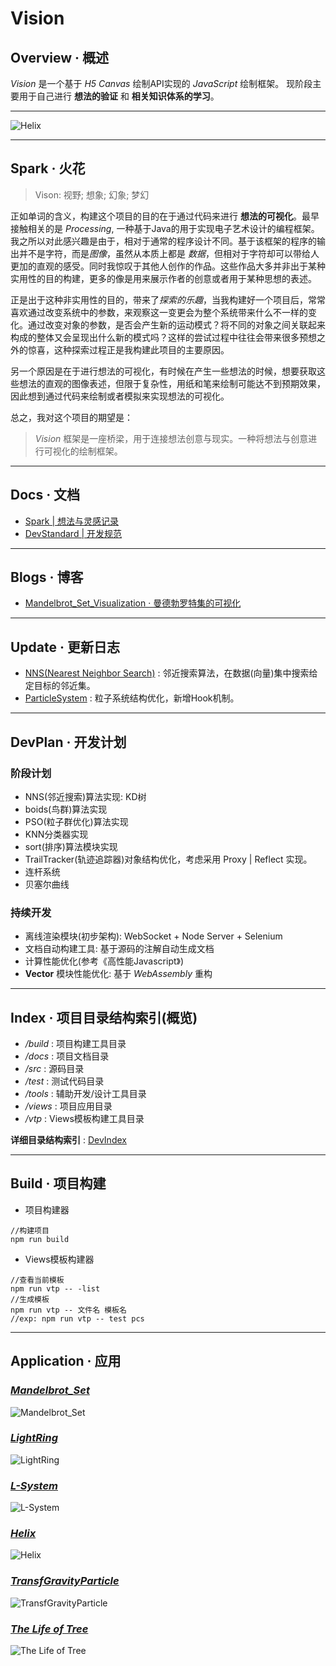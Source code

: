 # Vision

## Overview · 概述
*Vision* 是一个基于 *H5 Canvas* 绘制API实现的 *JavaScript* 绘制框架。
现阶段主要用于自己进行 **想法的验证** 和 **相关知识体系的学习**。

--------------------------------------------------
![Helix](./img/disp/Helix.png)

--------------------------------------------------
## Spark · 火花
> Vison: 视野; 想象; 幻象; 梦幻

正如单词的含义，构建这个项目的目的在于通过代码来进行 **想法的可视化**。最早接触相关的是 *Processing*, 一种基于Java的用于实现电子艺术设计的编程框架。我之所以对此感兴趣是由于，相对于通常的程序设计不同。基于该框架的程序的输出并不是字符，而是*图像*，虽然从本质上都是 *数据*，但相对于字符却可以带给人更加的直观的感受。同时我惊叹于其他人创作的作品。这些作品大多并非出于某种实用性的目的构建，更多的像是用来展示作者的创意或者用于某种思想的表述。

正是出于这种非实用性的目的，带来了*探索的乐趣*，当我构建好一个项目后，常常喜欢通过改变系统中的参数，来观察这一变更会为整个系统带来什么不一样的变化。通过改变对象的参数，是否会产生新的运动模式？将不同的对象之间关联起来构成的整体又会呈现出什么新的模式吗？这样的尝试过程中往往会带来很多预想之外的惊喜，这种探索过程正是我构建此项目的主要原因。

另一个原因是在于进行想法的可视化，有时候在产生一些想法的时候，想要获取这些想法的直观的图像表述，但限于复杂性，用纸和笔来绘制可能达不到预期效果，因此想到通过代码来绘制或者模拟来实现想法的可视化。

总之，我对这个项目的期望是：

> *Vision* 框架是一座桥梁，用于连接想法创意与现实。一种将想法与创意进行可视化的绘制框架。

--------------------------------------------------
## Docs · 文档 
* [Spark | 想法与灵感记录](./Spark.md)
* [DevStandard | 开发规范](./docs/develop/DevStandard.md)

--------------------------------------------------
## Blogs · 博客
* [Mandelbrot_Set_Visualization · 曼德勃罗特集的可视化](./docs/blogs/Mandelbrot_Set_Visualization.md)

--------------------------------------------------
## Update · 更新日志
* [NNS(Nearest Neighbor Search)](./src/algo/NNS.js) : 邻近搜索算法，在数据(向量)集中搜索给定目标的邻近集。
* [ParticleSystem](./src/vector/particle.js) : 粒子系统结构优化，新增Hook机制。

--------------------------------------------------
## DevPlan · 开发计划
### 阶段计划
  * NNS(邻近搜索)算法实现: KD树
  * boids(鸟群)算法实现
  * PSO(粒子群优化)算法实现
  * KNN分类器实现
  * sort(排序)算法模块实现
  * TrailTracker(轨迹追踪器)对象结构优化，考虑采用 Proxy | Reflect 实现。 
  * 连杆系统
  * 贝塞尔曲线
### 持续开发
  * 离线渲染模块(初步架构): WebSocket + Node Server + Selenium
  * 文档自动构建工具: 基于源码的注解自动生成文档
  * 计算性能优化(参考《高性能Javascript》)
  * **Vector** 模块性能优化: 基于 *WebAssembly* 重构

--------------------------------------------------
## Index · 项目目录结构索引(概览)
* */build* : 项目构建工具目录
* */docs* : 项目文档目录
* */src* : 源码目录
* */test* : 测试代码目录
* */tools* : 辅助开发/设计工具目录
* */views* : 项目应用目录
* */vtp* : Views模板构建工具目录

**详细目录结构索引** : [DevIndex](./docs/develop/DevIndex.md) 

--------------------------------------------------
## Build · 项目构建
* 项目构建器 
```
//构建项目
npm run build
```
* Views模板构建器
```
//查看当前模板
npm run vtp -- -list
//生成模板
npm run vtp -- 文件名 模板名  
//exp: npm run vtp -- test pcs
```

--------------------------------------------------
## Application · 应用
### [*Mandelbrot_Set*](./views/Algorithm/Mandelbrot_Set/Mandelbrot_Set.html)
![Mandelbrot_Set](./img/disp/Mandelbrot_Set.png)
### [*LightRing*](./views/Projects/Ring/LightRing.html)
![LightRing](./img/disp/LightRing.png)
### [*L-System*](./views/Algorithm/LSystem/plants.html)
![L-System](./img/disp/plants.png)
### [*Helix*](./views/Projects/Helix/Helix.html)
![Helix](./img/disp/Helix_2.png)
### [*TransfGravityParticle*](./views/Research/ParticleSystem/TransfGravityParticle.html)
![TransfGravityParticle](./img/disp/TransfGravityParticle.png)
### [*The Life of Tree*](./views/Projects/The%20Life%20of%20Tree/The%20Life%20of%20Tree.html)
![The Life of Tree](./img/disp/TheLifeofTree.png)
